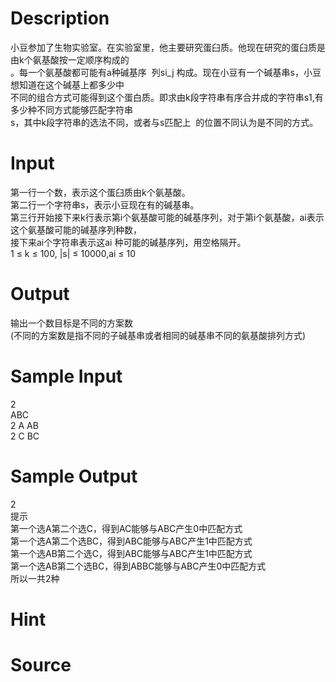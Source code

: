 
# Description

<div class="content"><div>小豆参加了生物实验室。在实验室里，他主要研究蛋臼质。他现在研究的蛋臼质是由k个氨基酸按一定顺序构成的</div>
<div>。每一个氨基酸都可能有a种碱基序  列si_j 构成。现在小豆有一个碱基串s，小豆想知道在这个碱基上都多少中</div>
<div>不同的组合方式可能得到这个蛋白质。即求由k段字符串有序合并成的字符串s1,有多少种不同方式能够匹配字符串</div>
<div>s，其中k段字符串的选法不同，或者与s匹配上  的位置不同认为是不同的方式。</div>
<div></div>
<p></p></div>

# Input

<div class="content"><div>第一行一个数，表示这个蛋臼质由k个氨基酸。</div>
<div>第二行一个字符串s，表示小豆现在有的碱基串。</div>
<div>第三行开始接下来k行表示第i个氨基酸可能的碱基序列，对于第i个氨基酸，ai表示这个氨基酸可能的碱基序列种数，</div>
<div>接下来ai个字符串表示这ai 种可能的碱基序列，用空格隔开。</div>
<div>1 ≤ k ≤ 100, |s| ≤ 10000,ai ≤ 10</div>
<div></div>
<p></p></div>

# Output

<div class="content"><div>输出一个数目标是不同的方案数</div>
<div>(不同的方案数是指不同的子碱基串或者相同的碱基串不同的氨基酸排列方式)</div>
<div></div>
<p></p></div>

# Sample Input

<div class="content"><span class="sampledata">2<br/>
ABC<br/>
2  A AB<br/>
2  C BC</span></div>

# Sample Output

<div class="content"><span class="sampledata">2<br/>
提示<br/>
第一个选A第二个选C，得到AC能够与ABC产生0中匹配方式  <br/>
第一个选A第二个选BC，得到ABC能够与ABC产生1中匹配方式<br/>
第一个选AB第二个选C，得到ABC能够与ABC产生1中匹配方式<br/>
第一个选AB第二个选BC，得到ABBC能够与ABC产生0中匹配方式<br/>
所以一共2种</span></div>

# Hint

<div class="content"><p></p></div>

# Source

<div class="content"><p><a href="problemset.php?search="></a></p></div>

